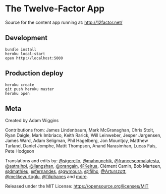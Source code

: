 The Twelve-Factor App
=====================

Source for the content app running at: http://12factor.net/

Development
-----------

    bundle install
    heroku local:start
    open http://localhost:5000

Production deploy
-----------------

    heroku create
    git push heroku master
    heroku open

Meta
----

Created by Adam Wiggins

Contributions from: James Lindenbaum, Mark McGranaghan, Chris Stolt, Ryan
Daigle, Mark Imbriaco, Keith Rarick, Will Leinweber, Jesper Jørgensen, James
Ward, Adam Seligman, Phil Hagelberg, Jon Mountjoy, Matthew Turland, Daniel
Jomphe, Mattt Thompson, Anand Narasimhan, Lucas Fais, Pete Hodgson

Translations and edits by:
[@sigerello](https://github.com/sigerello),
[@mahnunchik](https://github.com/mahnunchik),
[@francescomalatesta](https://github.com/francescomalatesta),
[@astralhpi](https://github.com/astralhpi),
[@liangshan](https://github.com/liangshan),
[@orangain](https://github.com/orangain),
[@Keirua](https://github.com/Keirua),
Clément Camin,
Bob Marteen,
[@dmathieu](https://github.com/dmathieu),
[@fernandes](https://github.com/fernandes),
[@gwmoura](https://github.com/gwmoura),
[@lfilho](https://github.com/lfilho),
[@Arturszott](https://github.com/Arturszott),
[@melikeyurtoglu](https://github.com/melikeyurtoglu),
[@filiphanes](https://github.com/filiphanes)
and [more](https://github.com/heroku/12factor/graphs/contributors).

Released under the MIT License:
https://opensource.org/licenses/MIT
